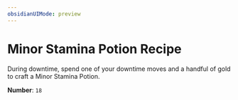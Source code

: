 ```yaml
---
obsidianUIMode: preview
---
```

# Minor Stamina Potion Recipe

During downtime, spend one of your downtime moves and a handful of gold to craft a Minor Stamina Potion.

**Number**: `18`